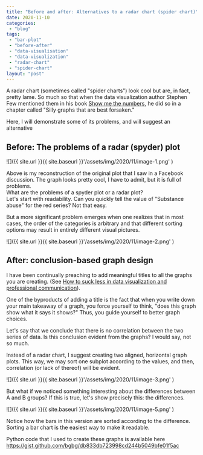 ```yaml
---
title: "Before and after: Alternatives to a radar chart (spider chart)"
date: 2020-11-10
categories: 
 - "blog"
tags: 
 - "bar-plot"
 - "before-after"
 - "data-visualisation"
 - "data-visualization"
 - "radar-chart"
 - "spider-chart"
layout: "post"
---
```


A radar chart (sometimes called "spider charts") look cool but are, in fact,<br>pretty lame. So much so that when the data visualization author Stephen Few mentioned them in his book [Show me the numbers](https://www.amazon.com/Show-Me-Numbers-Designing-Enlighten/), he did so in a chapter called "Silly graphs that are best forsaken."

Here, I will demonstrate some of its problems, and will suggest an alternative

## Before: The problems of a radar (spyder) plot

![]({{ site.url }}{{ site.baseurl }}'/assets/img/2020/11/image-1.png' )

Above is my reconstruction of the original plot that I saw in a Facebook discussion. The graph looks pretty cool, I have to admit, but it is full of problems.<br>What are the problems of a spyder plot or a radar plot?<br>Let's start with readability. Can you quickly tell the value of "Substance abuse" for the red series? Not that easy.

But a more significant problem emerges when one realizes that in most cases, the order of the categories is arbitrary and that different sorting options may result in entirely different visual pictures.<br>

![]({{ site.url }}{{ site.baseurl }}'/assets/img/2020/11/image-2.png' )

## After: conclusion-based graph design

I have been continually preaching to add meaningful titles to all the graphs you are creating. (See [How to suck less in data visualization and professional communication](https://gorelik.net/2020/07/28/how-to-suck-less-in-data-visualization-and-professional-communication/)).

One of the byproducts of adding a title is the fact that when you write down your main takeaway of a graph, you force yourself to think, "does this graph show what it says it shows?" Thus, you guide yourself to better graph choices.

Let's say that we conclude that there is no correlation between the two series of data. Is this conclusion evident from the graphs? I would say, not so much.

Instead of a radar chart, I suggest creating two aligned, horizontal graph plots. This way, we may sort one subplot according to the values, and then, correlation (or lack of thereof) will be evident.

![]({{ site.url }}{{ site.baseurl }}'/assets/img/2020/11/image-3.png' )

But what if we noticed something interesting about the differences between A and B groups? If this is true, let's show precisely this: the differences.

![]({{ site.url }}{{ site.baseurl }}'/assets/img/2020/11/image-5.png' )

Notice how the bars in this version are sorted according to the difference. Sorting a bar chart is the easiest way to make it readable.

Python code that I used to create these graphs is available here https://gist.github.com/bgbg/db833db723998cd244b5049bfe01f5ac
